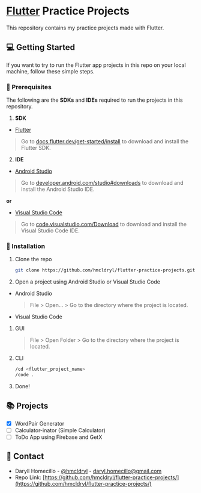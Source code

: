 # [Flutter](https://flutter.dev/) Practice Projects
This repository contains my practice projects made with Flutter.

## :computer: Getting Started
If you want to try to run the Flutter app projects in this repo on your local machine, follow these simple steps.

### :pushpin: Prerequisites
The following are the **SDKs** and **IDEs** required to run the projects in this repository.
1. **SDK**
* [Flutter](https://flutter.dev/)
> Go to [docs.flutter.dev/get-started/install](https://docs.flutter.dev/get-started/install) to download and install the Flutter SDK.

2. **IDE**
* [Android Studio](https://developer.android.com/studio)
> Go to [developer.android.com/studio#downloads](https://developer.android.com/studio#downloads) to download and install the Android Studio IDE.

**or**

* [Visual Studio Code](https://code.visualstudio.com/)
> Go to [code.visualstudio.com/Download](https://code.visualstudio.com/Download) to download and install the Visual Studio Code IDE.

### :pushpin: Installation
1. Clone the repo
   ```sh
   git clone https://github.com/hmcldryl/flutter-practice-projects.git
   ```
2. Open a project using Android Studio or Visual Studio Code
* Android Studio
  > File > Open... > Go to the directory where the project is located.
* Visual Studio Code
1. GUI
    > File > Open Folder > Go to the directory where the project is located.
2. CLI
   ```sh
   /cd <flutter_project_name>
   /code .
   ```
3. Done!

## :books: Projects
- [x] WordPair Generator
- [ ] Calculator-inator (Simple Calculator)
- [ ] ToDo App using Firebase and GetX

## :iphone: Contact
* Daryll Homecillo - [@hmcldryl](https://twitter.com/hmcldryl) - daryl.homecillo@gmail.com
* Repo Link: [https://github.com/hmcldryl/flutter-practice-projects/](https://github.com/hmcldryl/flutter-practice-projects/)
